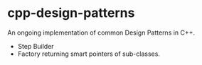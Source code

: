 # cpp-design-patterns

An ongoing implementation of common Design Patterns in C++.
* Step Builder
* Factory returning smart pointers of sub-classes.
